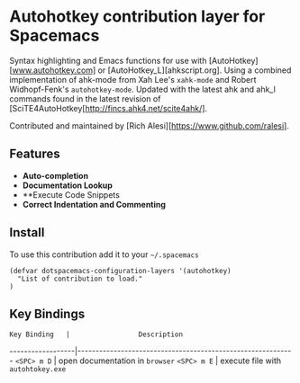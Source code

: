 # Autohotkey contribution layer for Spacemacs #

Syntax highlighting and Emacs functions for use with [AutoHotkey][www.autohotkey.com] or [AutoHotkey_L][ahkscript.org]. Using a combined implementation of ahk-mode from Xah Lee's `xahk-mode` and Robert Widhopf-Fenk's `autohotkey-mode`.  Updated with the latest ahk and ahk_l commands found in the latest revision of [SciTE4AutoHotkey[http://fincs.ahk4.net/scite4ahk/].

Contributed and maintained by [Rich Alesi][https://www.github.com/ralesi].

## Features ##

- **Auto-completion**
- **Documentation Lookup**
- **Execute Code Snippets
- **Correct Indentation and Commenting**

## Install

To use this contribution add it to your `~/.spacemacs`

```elisp
(defvar dotspacemacs-configuration-layers '(autohotkey)
  "List of contribution to load."
)
```

## Key Bindings

    Key Binding   |                 Description
------------------|------------------------------------------------------------
`<SPC> m D`       | open documentation in `browser`
`<SPC> m E`       | execute file with `autohtokey.exe`

